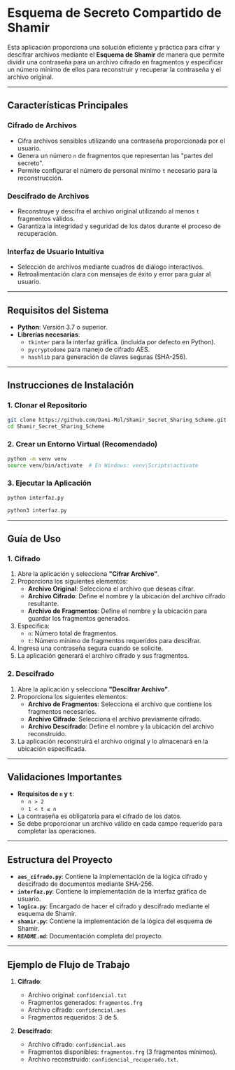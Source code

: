 # **Esquema de Secreto Compartido de Shamir**

Esta aplicación proporciona una solución eficiente y práctica para cifrar y descifrar archivos mediante el **Esquema de Shamir** de manera que permite dividir una contraseña para un archivo cifrado en fragmentos y especificar un número mínimo de ellos para reconstruir y recuperar la contraseña y el archivo original.

---

## **Características Principales**

### **Cifrado de Archivos**
- Cifra archivos sensibles utilizando una contraseña proporcionada por el usuario.
- Genera un número `n` de fragmentos que representan las "partes del secreto".
- Permite configurar el número de personal minimo `t` necesario para la reconstrucción.

### **Descifrado de Archivos**
- Reconstruye y descifra el archivo original utilizando al menos `t` fragmentos válidos.
- Garantiza la integridad y seguridad de los datos durante el proceso de recuperación.

### **Interfaz de Usuario Intuitiva**
- Selección de archivos mediante cuadros de diálogo interactivos.
- Retroalimentación clara con mensajes de éxito y error para guiar al usuario.

---

## **Requisitos del Sistema**

- **Python**: Versión 3.7 o superior.
- **Librerías necesarias**:
  - `tkinter` para la interfaz gráfica. (incluida por defecto en Python).
  - `pycryptodome` para manejo de cifrado AES.
  - `hashlib` para generación de claves seguras (SHA-256).

---

## **Instrucciones de Instalación**

### **1. Clonar el Repositorio**
```bash
git clone https://github.com/Dani-Mol/Shamir_Secret_Sharing_Scheme.git
cd Shamir_Secret_Sharing_Scheme
```

### **2. Crear un Entorno Virtual (Recomendado)**
```bash
python -m venv venv
source venv/bin/activate  # En Windows: venv\Scripts\activate
```

### **3. Ejecutar la Aplicación**
```bash
python interfaz.py
```
```bash
python3 interfaz.py
```

---

## **Guía de Uso**

### **1. Cifrado**
1. Abre la aplicación y selecciona **"Cifrar Archivo"**.
2. Proporciona los siguientes elementos:
   - **Archivo Original**: Selecciona el archivo que deseas cifrar.
   - **Archivo Cifrado**: Define el nombre y la ubicación del archivo cifrado resultante.
   - **Archivo de Fragmentos**: Define el nombre y la ubicación para guardar los fragmentos generados.
3. Especifica:
   - `n`: Número total de fragmentos.
   - `t`: Número mínimo de fragmentos requeridos para descifrar.
4. Ingresa una contraseña segura cuando se solicite.
5. La aplicación generará el archivo cifrado y sus fragmentos.

### **2. Descifrado**
1. Abre la aplicación y selecciona **"Descifrar Archivo"**.
2. Proporciona los siguientes elementos:
   - **Archivo de Fragmentos**: Selecciona el archivo que contiene los fragmentos necesarios.
   - **Archivo Cifrado**: Selecciona el archivo previamente cifrado.
   - **Archivo Descifrado**: Define el nombre y la ubicación del archivo reconstruido.
3. La aplicación reconstruirá el archivo original y lo almacenará en la ubicación especificada.

---

## **Validaciones Importantes**

- **Requisitos de `n` y `t`**:
  - `n > 2`
  - `1 < t ≤ n`
- La contraseña es obligatoria para el cifrado de los datos.
- Se debe proporcionar un archivo válido en cada campo requerido para completar las operaciones.

---

## **Estructura del Proyecto**
- **`aes_cifrado.py`**: Contiene la implementación de la lógica cifrado y descifrado de documentos mediante SHA-256.
- **`interfaz.py`**: Contiene la implementación de la interfaz gráfica de usuario.
- **`logica.py`**: Encargado de hacer el cifrado y descifrado mediante el esquema de Shamir.
- **`shamir.py`**: Contiene la implementación de la lógica del esquema de Shamir.
- **`README.md`**: Documentación completa del proyecto.

---

## **Ejemplo de Flujo de Trabajo**

1. **Cifrado**:
   - Archivo original: `confidencial.txt`
   - Fragmentos generados: `fragmentos.frg`
   - Archivo cifrado: `confidencial.aes`
   - Fragmentos requeridos: 3 de 5.

2. **Descifrado**:
   - Archivo cifrado: `confidencial.aes`
   - Fragmentos disponibles: `fragmentos.frg` (3 fragmentos mínimos).
   - Archivo reconstruido: `confidencial_recuperado.txt`.

